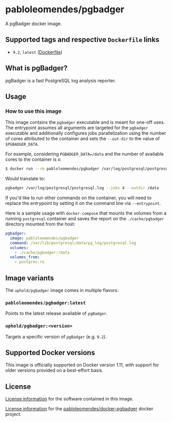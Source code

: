 # pabloleomendes/pgbadger
A pgBadger docker image.

## Supported tags and respective `Dockerfile` links
- `9.2`, `latest` ([Dockerfile](Dockerfile))

## What is pgBadger?

pgBadger is a fast PostgreSQL log analysis reporter.

## Usage
### How to use this image
This image contains the `pgbadger` executable and is meant for one-off uses. The entrypoint assumes all arguments are targeted for the `pgbadger` executable and additionally configures jobs parallelization using the number of cores attributed to the container and sets the `--out-dir` to the value of `$PGBADGER_DATA`.

For example, considering `PGBADGER_DATA=/data` and the number of available cores to the container is `4`:

```sh
$ docker run --rm pabloleomendes/pgbadger /var/log/postgresql/postgresql.log
```

Would translate to:

```sh
pgbadger /var/log/postgresql/postgresql.log --jobs 4 --outdir /data
```

If you'd like to run other commands on the container, you will need to replace the entrypoint by setting it on the command line via `--entrypoint`.

Here is a sample usage with `docker-compose` that mounts the volumes from a running `postgresql` container and saves the report on the `./cache/pgbadger` directory mounted from the host:

```yml
pgbadger:
  image: pabloleomendes/pgbadger
  command: /var/lib/postgresql/data/pg_log/postgresql.log
  volumes:
    - ./cache/pgbadger:/data
  volumes_from:
    - postgres:ro
```

## Image variants
The `uphold/pgbadger` image comes in multiple flavors:

### `pabloleomendes/pgbadger:latest`
Points to the latest release available of `pgBadger`.

### `uphold/pgbadger:<version>`
Targets a specific version of `pgBadger` (e.g. `9.2`).

## Supported Docker versions
This image is officially supported on Docker version 1.11, with support for older versions provided on a best-effort basis.

## License
[License information](https://github.com/dalibo/pgbadger/blob/master/LICENSE) for the software contained in this image.

[License information](LICENSE) for the [pabloleomendes/docker-pgbadger](https://hub.docker.com/r/pabloleomendes/pgbadger) docker project.

[docker-hub-url]: https://hub.docker.com/r/pabloleomendes/pgbadger
